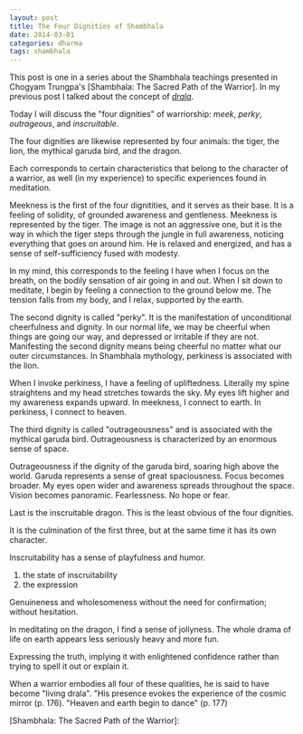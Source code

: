 ```yaml
---
layout: post
title: The Four Dignities of Shambhala
date: 2014-03-01
categories: dharma
tags: shambhala
---
```


This post is one in a series about the Shambhala teachings presented in Chogyam Trungpa's 
[Shambhala: The Sacred Path of the Warrior]. In my previous post I talked about the concept of *[drala]*. 

Today I will discuss the "four dignities" of warriorship: *meek*, *perky*, *outrageous*, and *inscruitable*. 

The four dignities are likewise represented by four animals: the tiger, the lion, the mythical garuda bird, and the dragon.

Each corresponds to certain characteristics that belong to the character of a warrior, 
as well (in my experience) to specific experiences found in meditation. 

Meekness is the first of the four dignitities, and it serves as their base. It is a feeling of solidity, of grounded awareness and gentleness.
Meekness is represented by the tiger. The image is not an aggressive one, but it is the way in which the tiger steps through
the jungle in full awareness, noticing everything that goes on around him. He is relaxed and energized, and has a sense of
self-sufficiency fused with modesty. 

In my mind, this corresponds to the feeling I have when I focus on the breath, on the bodily sensation of air going in and out.
When I sit down to meditate, I begin by feeling a connection to the ground below me. The tension falls from my body, and I relax,
supported by the earth.

The second dignity is called "perky". It is the manifestation of unconditional cheerfulness and dignity. 
In our normal life, we may be cheerful when things are going our way, and depressed or irritable if they are not.
Manifesting the second dignity means being cheerful no matter what our outer circumstances.
In Shambhala mythology, perkiness is associated with the lion.

When I invoke perkiness, I have a feeling of upliftedness. Literally my spine straightens and my head stretches towards the sky. 
My eyes lift higher and my awareness expands upward. In meekness, I connect to earth. In perkiness, I connect to heaven.

The third dignity is called "outrageousness" and is associated with the mythical garuda bird.
Outrageousness is characterized by an enormous sense of space.

Outrageousness if the dignity of the garuda bird, soaring high above the world. Garuda represents a sense of great spaciousness. Focus becomes broader. My eyes open wider and awareness spreads throughout the space. Vision becomes panoramic. Fearlessness. No hope or fear.

Last is the inscruitable dragon. This is the least obvious of the four dignities.

It is the culmination of the first three, but at the same time it has its own character. 

Inscruitability has a sense of playfulness and humor.

1. the state of inscruitability
2. the expression

Genuineness and wholesomeness without the need for confirmation; without hesitation.

In meditating on the dragon, I find a sense of jollyness. The whole drama of life on earth appears less seriously heavy and more fun.  

Expressing the truth, implying it with enlightened confidence rather than trying to spell it out or explain it.

When a warrior embodies all four of these qualities, he is said to have become "living drala". "His presence evokes the experience of the cosmic mirror (p. 176). "Heaven and earth begin to dance" (p. 177)


[drala]: /2014-02-21-the-magic-of-drala
[Shambhala: The Sacred Path of the Warrior]: 

